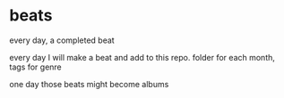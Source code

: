 # beats
every day, a completed beat

every day I will make a beat and add to this repo.
folder for each month, tags for genre

one day those beats might become albums
